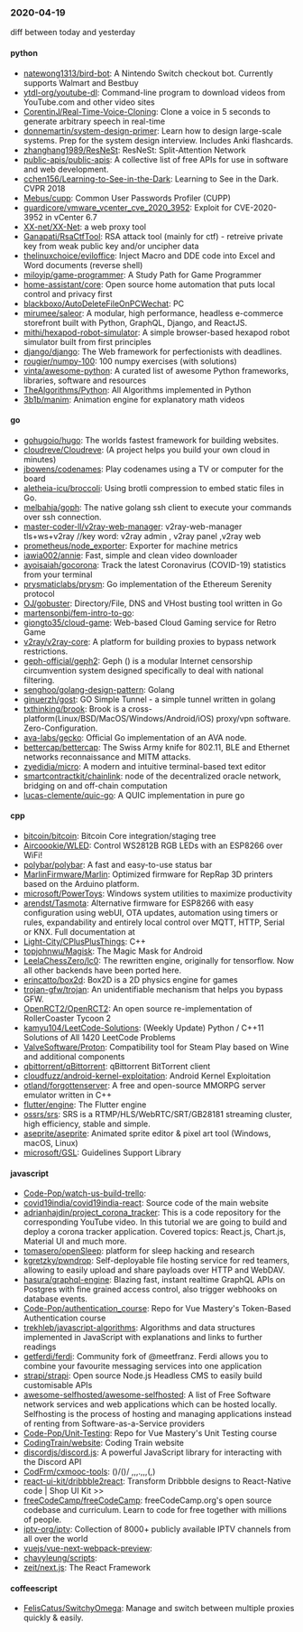 ### 2020-04-19
diff between today and yesterday

#### python
* [natewong1313/bird-bot](https://github.com/natewong1313/bird-bot): A Nintendo Switch checkout bot. Currently supports Walmart and Bestbuy
* [ytdl-org/youtube-dl](https://github.com/ytdl-org/youtube-dl): Command-line program to download videos from YouTube.com and other video sites
* [CorentinJ/Real-Time-Voice-Cloning](https://github.com/CorentinJ/Real-Time-Voice-Cloning): Clone a voice in 5 seconds to generate arbitrary speech in real-time
* [donnemartin/system-design-primer](https://github.com/donnemartin/system-design-primer): Learn how to design large-scale systems. Prep for the system design interview. Includes Anki flashcards.
* [zhanghang1989/ResNeSt](https://github.com/zhanghang1989/ResNeSt): ResNeSt: Split-Attention Network
* [public-apis/public-apis](https://github.com/public-apis/public-apis): A collective list of free APIs for use in software and web development.
* [cchen156/Learning-to-See-in-the-Dark](https://github.com/cchen156/Learning-to-See-in-the-Dark): Learning to See in the Dark. CVPR 2018
* [Mebus/cupp](https://github.com/Mebus/cupp): Common User Passwords Profiler (CUPP)
* [guardicore/vmware_vcenter_cve_2020_3952](https://github.com/guardicore/vmware_vcenter_cve_2020_3952): Exploit for CVE-2020-3952 in vCenter 6.7
* [XX-net/XX-Net](https://github.com/XX-net/XX-Net): a web proxy tool
* [Ganapati/RsaCtfTool](https://github.com/Ganapati/RsaCtfTool): RSA attack tool (mainly for ctf) - retreive private key from weak public key and/or uncipher data
* [thelinuxchoice/eviloffice](https://github.com/thelinuxchoice/eviloffice): Inject Macro and DDE code into Excel and Word documents (reverse shell)
* [miloyip/game-programmer](https://github.com/miloyip/game-programmer): A Study Path for Game Programmer
* [home-assistant/core](https://github.com/home-assistant/core):  Open source home automation that puts local control and privacy first
* [blackboxo/AutoDeleteFileOnPCWechat](https://github.com/blackboxo/AutoDeleteFileOnPCWechat):  PC 
* [mirumee/saleor](https://github.com/mirumee/saleor): A modular, high performance, headless e-commerce storefront built with Python, GraphQL, Django, and ReactJS.
* [mithi/hexapod-robot-simulator](https://github.com/mithi/hexapod-robot-simulator):  A simple browser-based hexapod robot simulator built from first principles 
* [django/django](https://github.com/django/django): The Web framework for perfectionists with deadlines.
* [rougier/numpy-100](https://github.com/rougier/numpy-100): 100 numpy exercises (with solutions)
* [vinta/awesome-python](https://github.com/vinta/awesome-python): A curated list of awesome Python frameworks, libraries, software and resources
* [TheAlgorithms/Python](https://github.com/TheAlgorithms/Python): All Algorithms implemented in Python
* [3b1b/manim](https://github.com/3b1b/manim): Animation engine for explanatory math videos

#### go
* [gohugoio/hugo](https://github.com/gohugoio/hugo): The worlds fastest framework for building websites.
* [cloudreve/Cloudreve](https://github.com/cloudreve/Cloudreve):  (A project helps you build your own cloud in minutes)
* [jbowens/codenames](https://github.com/jbowens/codenames): Play codenames using a TV or computer for the board
* [aletheia-icu/broccoli](https://github.com/aletheia-icu/broccoli): Using brotli compression to embed static files in Go.
* [melbahja/goph](https://github.com/melbahja/goph):  The native golang ssh client to execute your commands over ssh connection. 
* [master-coder-ll/v2ray-web-manager](https://github.com/master-coder-ll/v2ray-web-manager): v2ray-web-manager tls+ws+v2ray //key word: v2ray admin , v2ray panel ,v2ray web
* [prometheus/node_exporter](https://github.com/prometheus/node_exporter): Exporter for machine metrics
* [iawia002/annie](https://github.com/iawia002/annie):  Fast, simple and clean video downloader
* [ayoisaiah/gocorona](https://github.com/ayoisaiah/gocorona): Track the latest Coronavirus (COVID-19) statistics from your terminal
* [prysmaticlabs/prysm](https://github.com/prysmaticlabs/prysm): Go implementation of the Ethereum Serenity protocol
* [OJ/gobuster](https://github.com/OJ/gobuster): Directory/File, DNS and VHost busting tool written in Go
* [martensonbj/fem-intro-to-go](https://github.com/martensonbj/fem-intro-to-go): 
* [giongto35/cloud-game](https://github.com/giongto35/cloud-game): Web-based Cloud Gaming service for Retro Game
* [v2ray/v2ray-core](https://github.com/v2ray/v2ray-core): A platform for building proxies to bypass network restrictions.
* [geph-official/geph2](https://github.com/geph-official/geph2): Geph () is a modular Internet censorship circumvention system designed specifically to deal with national filtering.
* [senghoo/golang-design-pattern](https://github.com/senghoo/golang-design-pattern):  Golang
* [ginuerzh/gost](https://github.com/ginuerzh/gost): GO Simple Tunnel - a simple tunnel written in golang
* [txthinking/brook](https://github.com/txthinking/brook): Brook is a cross-platform(Linux/BSD/MacOS/Windows/Android/iOS) proxy/vpn software. Zero-Configuration.
* [ava-labs/gecko](https://github.com/ava-labs/gecko): Official Go implementation of an AVA node.
* [bettercap/bettercap](https://github.com/bettercap/bettercap): The Swiss Army knife for 802.11, BLE and Ethernet networks reconnaissance and MITM attacks.
* [zyedidia/micro](https://github.com/zyedidia/micro): A modern and intuitive terminal-based text editor
* [smartcontractkit/chainlink](https://github.com/smartcontractkit/chainlink): node of the decentralized oracle network, bridging on and off-chain computation
* [lucas-clemente/quic-go](https://github.com/lucas-clemente/quic-go): A QUIC implementation in pure go

#### cpp
* [bitcoin/bitcoin](https://github.com/bitcoin/bitcoin): Bitcoin Core integration/staging tree
* [Aircoookie/WLED](https://github.com/Aircoookie/WLED): Control WS2812B RGB LEDs with an ESP8266 over WiFi!
* [polybar/polybar](https://github.com/polybar/polybar): A fast and easy-to-use status bar
* [MarlinFirmware/Marlin](https://github.com/MarlinFirmware/Marlin): Optimized firmware for RepRap 3D printers based on the Arduino platform.
* [microsoft/PowerToys](https://github.com/microsoft/PowerToys): Windows system utilities to maximize productivity
* [arendst/Tasmota](https://github.com/arendst/Tasmota): Alternative firmware for ESP8266 with easy configuration using webUI, OTA updates, automation using timers or rules, expandability and entirely local control over MQTT, HTTP, Serial or KNX. Full documentation at
* [Light-City/CPlusPlusThings](https://github.com/Light-City/CPlusPlusThings): C++
* [topjohnwu/Magisk](https://github.com/topjohnwu/Magisk): The Magic Mask for Android
* [LeelaChessZero/lc0](https://github.com/LeelaChessZero/lc0): The rewritten engine, originally for tensorflow. Now all other backends have been ported here.
* [erincatto/box2d](https://github.com/erincatto/box2d): Box2D is a 2D physics engine for games
* [trojan-gfw/trojan](https://github.com/trojan-gfw/trojan): An unidentifiable mechanism that helps you bypass GFW.
* [OpenRCT2/OpenRCT2](https://github.com/OpenRCT2/OpenRCT2): An open source re-implementation of RollerCoaster Tycoon 2 
* [kamyu104/LeetCode-Solutions](https://github.com/kamyu104/LeetCode-Solutions): (Weekly Update) Python / C++11 Solutions of All 1420 LeetCode Problems
* [ValveSoftware/Proton](https://github.com/ValveSoftware/Proton): Compatibility tool for Steam Play based on Wine and additional components
* [qbittorrent/qBittorrent](https://github.com/qbittorrent/qBittorrent): qBittorrent BitTorrent client
* [cloudfuzz/android-kernel-exploitation](https://github.com/cloudfuzz/android-kernel-exploitation): Android Kernel Exploitation
* [otland/forgottenserver](https://github.com/otland/forgottenserver): A free and open-source MMORPG server emulator written in C++
* [flutter/engine](https://github.com/flutter/engine): The Flutter engine
* [ossrs/srs](https://github.com/ossrs/srs): SRS is a RTMP/HLS/WebRTC/SRT/GB28181 streaming cluster, high efficiency, stable and simple.
* [aseprite/aseprite](https://github.com/aseprite/aseprite): Animated sprite editor & pixel art tool (Windows, macOS, Linux)
* [microsoft/GSL](https://github.com/microsoft/GSL): Guidelines Support Library

#### javascript
* [Code-Pop/watch-us-build-trello](https://github.com/Code-Pop/watch-us-build-trello): 
* [covid19india/covid19india-react](https://github.com/covid19india/covid19india-react):  Source code of the main website
* [adrianhajdin/project_corona_tracker](https://github.com/adrianhajdin/project_corona_tracker): This is a code repository for the corresponding YouTube video. In this tutorial we are going to build and deploy a corona tracker application. Covered topics: React.js, Chart.js, Material UI and much more.
* [tomasero/openSleep](https://github.com/tomasero/openSleep): platform for sleep hacking and research
* [kgretzky/pwndrop](https://github.com/kgretzky/pwndrop): Self-deployable file hosting service for red teamers, allowing to easily upload and share payloads over HTTP and WebDAV.
* [hasura/graphql-engine](https://github.com/hasura/graphql-engine): Blazing fast, instant realtime GraphQL APIs on Postgres with fine grained access control, also trigger webhooks on database events.
* [Code-Pop/authentication_course](https://github.com/Code-Pop/authentication_course): Repo for Vue Mastery's Token-Based Authentication course
* [trekhleb/javascript-algorithms](https://github.com/trekhleb/javascript-algorithms):  Algorithms and data structures implemented in JavaScript with explanations and links to further readings
* [getferdi/ferdi](https://github.com/getferdi/ferdi):  Community fork of @meetfranz. Ferdi allows you to combine your favourite messaging services into one application
* [strapi/strapi](https://github.com/strapi/strapi):  Open source Node.js Headless CMS to easily build customisable APIs
* [awesome-selfhosted/awesome-selfhosted](https://github.com/awesome-selfhosted/awesome-selfhosted): A list of Free Software network services and web applications which can be hosted locally. Selfhosting is the process of hosting and managing applications instead of renting from Software-as-a-Service providers
* [Code-Pop/Unit-Testing](https://github.com/Code-Pop/Unit-Testing): Repo for Vue Mastery's Unit Testing course
* [CodingTrain/website](https://github.com/CodingTrain/website): Coding Train website
* [discordjs/discord.js](https://github.com/discordjs/discord.js): A powerful JavaScript library for interacting with the Discord API
* [CodFrm/cxmooc-tools](https://github.com/CodFrm/cxmooc-tools):  ()/()/ ,,,.,,,(,)
* [react-ui-kit/dribbble2react](https://github.com/react-ui-kit/dribbble2react): Transform Dribbble designs to React-Native code | Shop UI Kit >>
* [freeCodeCamp/freeCodeCamp](https://github.com/freeCodeCamp/freeCodeCamp): freeCodeCamp.org's open source codebase and curriculum. Learn to code for free together with millions of people.
* [iptv-org/iptv](https://github.com/iptv-org/iptv): Collection of 8000+ publicly available IPTV channels from all over the world
* [vuejs/vue-next-webpack-preview](https://github.com/vuejs/vue-next-webpack-preview): 
* [chavyleung/scripts](https://github.com/chavyleung/scripts): 
* [zeit/next.js](https://github.com/zeit/next.js): The React Framework

#### coffeescript
* [FelisCatus/SwitchyOmega](https://github.com/FelisCatus/SwitchyOmega): Manage and switch between multiple proxies quickly & easily.
